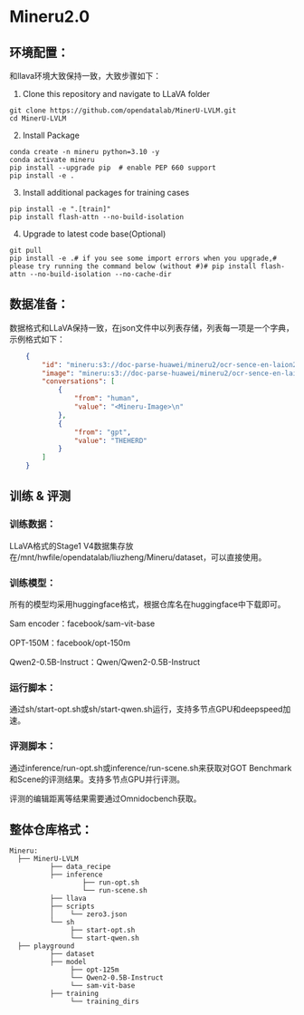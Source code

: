# Mineru2.0
## 环境配置：
和llava环境大致保持一致，大致步骤如下：
1. Clone this repository and navigate to LLaVA folder
```
git clone https://github.com/opendatalab/MinerU-LVLM.git
cd MinerU-LVLM
```

2. Install Package
```
conda create -n mineru python=3.10 -y
conda activate mineru
pip install --upgrade pip  # enable PEP 660 support
pip install -e .
```
3. Install additional packages for training cases
```
pip install -e ".[train]"
pip install flash-attn --no-build-isolation
```
4. Upgrade to latest code base(Optional)
```
git pull
pip install -e .# if you see some import errors when you upgrade,# please try running the command below (without #)# pip install flash-attn --no-build-isolation --no-cache-dir
```
## 数据准备：
数据格式和LLaVA保持一致，在json文件中以列表存储，列表每一项是一个字典，示例格式如下：
```json
    {
        "id": "mineru:s3://doc-parse-huawei/mineru2/ocr-sence-en-laion2b/full/1000001003407.0.jpg",
        "image": "mineru:s3://doc-parse-huawei/mineru2/ocr-sence-en-laion2b/full/1000001003407.0.jpg",
        "conversations": [
            {
                "from": "human",
                "value": "<Mineru-Image>\n"
            },
            {
                "from": "gpt",
                "value": "THEHERD"
            }
        ]
    }
```
## 训练 & 评测
### 训练数据：
LLaVA格式的Stage1 V4数据集存放在/mnt/hwfile/opendatalab/liuzheng/Mineru/dataset，可以直接使用。

### 训练模型：
所有的模型均采用huggingface格式，根据仓库名在huggingface中下载即可。

Sam encoder：facebook/sam-vit-base

OPT-150M：facebook/opt-150m

Qwen2-0.5B-Instruct：Qwen/Qwen2-0.5B-Instruct

### 运行脚本：
通过sh/start-opt.sh或sh/start-qwen.sh运行，支持多节点GPU和deepspeed加速。

### 评测脚本：
通过inference/run-opt.sh或inference/run-scene.sh来获取对GOT Benchmark和Scene的评测结果。支持多节点GPU并行评测。

评测的编辑距离等结果需要通过Omnidocbench获取。

## 整体仓库格式：
```
Mineru:
  ├── MinerU-LVLM
          ├── data_recipe
          ├── inference
                  ├── run-opt.sh
                  └── run-scene.sh
          ├── llava
          ├── scripts
          │    └── zero3.json
          └── sh
               ├── start-opt.sh
               └── start-qwen.sh
  ├── playground
          ├── dataset
          ├── model
               ├── opt-125m
               └── Qwen2-0.5B-Instruct
               └── sam-vit-base
          ├── training
               └── training_dirs
```